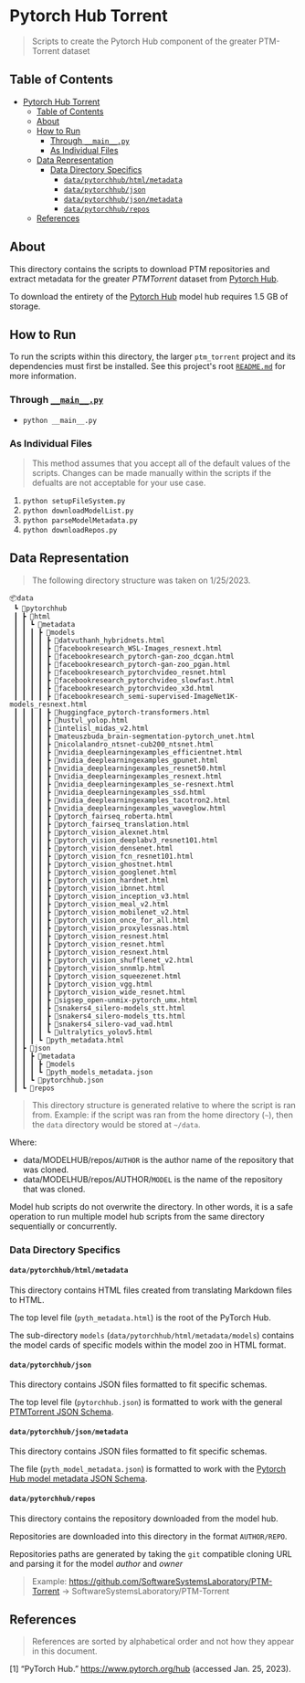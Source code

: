 # Pytorch Hub Torrent

> Scripts to create the Pytorch Hub component of the greater PTM-Torrent dataset

## Table of Contents

- [Pytorch Hub Torrent](#pytorch-hub-torrent)
  - [Table of Contents](#table-of-contents)
  - [About](#about)
  - [How to Run](#how-to-run)
    - [Through `__main__.py`](#through-__main__py)
    - [As Individual Files](#as-individual-files)
  - [Data Representation](#data-representation)
    - [Data Directory Specifics](#data-directory-specifics)
      - [`data/pytorchhub/html/metadata`](#datapytorchhubhtmlmetadata)
      - [`data/pytorchhub/json`](#datapytorchhubjson)
      - [`data/pytorchhub/json/metadata`](#datapytorchhubjsonmetadata)
      - [`data/pytorchhub/repos`](#datapytorchhubrepos)
  - [References](#references)

## About

This directory contains the scripts to download PTM repositories and extract
metadata for the greater *PTMTorrent* dataset from
[Pytorch Hub](https://pytorch.org/hub/).

To download the entirety of the [Pytorch Hub](https://pytorch.org/hub/) model
hub requires 1.5 GB of storage.

## How to Run

To run the scripts within this directory, the larger `ptm_torrent` project and
its dependencies must first be installed. See this project's root
[`README.md`](../../README.md) for more information.

### Through [`__main__.py`](__main__.py)

- `python __main__.py`

### As Individual Files

> This method assumes that you accept all of the default values of the scripts.
> Changes can be made manually within the scripts if the defualts are not
> acceptable for your use case.

1. `python setupFileSystem.py`
1. `python downloadModelList.py`
1. `python parseModelMetadata.py`
1. `python downloadRepos.py`

## Data Representation

> The following directory structure was taken on 1/25/2023.

```shell
📦data
 ┗ 📂pytorchhub
 ┃ ┣ 📂html
 ┃ ┃ ┗ 📂metadata
 ┃ ┃ ┃ ┣ 📂models
 ┃ ┃ ┃ ┃ ┣ 📜datvuthanh_hybridnets.html
 ┃ ┃ ┃ ┃ ┣ 📜facebookresearch_WSL-Images_resnext.html
 ┃ ┃ ┃ ┃ ┣ 📜facebookresearch_pytorch-gan-zoo_dcgan.html
 ┃ ┃ ┃ ┃ ┣ 📜facebookresearch_pytorch-gan-zoo_pgan.html
 ┃ ┃ ┃ ┃ ┣ 📜facebookresearch_pytorchvideo_resnet.html
 ┃ ┃ ┃ ┃ ┣ 📜facebookresearch_pytorchvideo_slowfast.html
 ┃ ┃ ┃ ┃ ┣ 📜facebookresearch_pytorchvideo_x3d.html
 ┃ ┃ ┃ ┃ ┣ 📜facebookresearch_semi-supervised-ImageNet1K-models_resnext.html
 ┃ ┃ ┃ ┃ ┣ 📜huggingface_pytorch-transformers.html
 ┃ ┃ ┃ ┃ ┣ 📜hustvl_yolop.html
 ┃ ┃ ┃ ┃ ┣ 📜intelisl_midas_v2.html
 ┃ ┃ ┃ ┃ ┣ 📜mateuszbuda_brain-segmentation-pytorch_unet.html
 ┃ ┃ ┃ ┃ ┣ 📜nicolalandro_ntsnet-cub200_ntsnet.html
 ┃ ┃ ┃ ┃ ┣ 📜nvidia_deeplearningexamples_efficientnet.html
 ┃ ┃ ┃ ┃ ┣ 📜nvidia_deeplearningexamples_gpunet.html
 ┃ ┃ ┃ ┃ ┣ 📜nvidia_deeplearningexamples_resnet50.html
 ┃ ┃ ┃ ┃ ┣ 📜nvidia_deeplearningexamples_resnext.html
 ┃ ┃ ┃ ┃ ┣ 📜nvidia_deeplearningexamples_se-resnext.html
 ┃ ┃ ┃ ┃ ┣ 📜nvidia_deeplearningexamples_ssd.html
 ┃ ┃ ┃ ┃ ┣ 📜nvidia_deeplearningexamples_tacotron2.html
 ┃ ┃ ┃ ┃ ┣ 📜nvidia_deeplearningexamples_waveglow.html
 ┃ ┃ ┃ ┃ ┣ 📜pytorch_fairseq_roberta.html
 ┃ ┃ ┃ ┃ ┣ 📜pytorch_fairseq_translation.html
 ┃ ┃ ┃ ┃ ┣ 📜pytorch_vision_alexnet.html
 ┃ ┃ ┃ ┃ ┣ 📜pytorch_vision_deeplabv3_resnet101.html
 ┃ ┃ ┃ ┃ ┣ 📜pytorch_vision_densenet.html
 ┃ ┃ ┃ ┃ ┣ 📜pytorch_vision_fcn_resnet101.html
 ┃ ┃ ┃ ┃ ┣ 📜pytorch_vision_ghostnet.html
 ┃ ┃ ┃ ┃ ┣ 📜pytorch_vision_googlenet.html
 ┃ ┃ ┃ ┃ ┣ 📜pytorch_vision_hardnet.html
 ┃ ┃ ┃ ┃ ┣ 📜pytorch_vision_ibnnet.html
 ┃ ┃ ┃ ┃ ┣ 📜pytorch_vision_inception_v3.html
 ┃ ┃ ┃ ┃ ┣ 📜pytorch_vision_meal_v2.html
 ┃ ┃ ┃ ┃ ┣ 📜pytorch_vision_mobilenet_v2.html
 ┃ ┃ ┃ ┃ ┣ 📜pytorch_vision_once_for_all.html
 ┃ ┃ ┃ ┃ ┣ 📜pytorch_vision_proxylessnas.html
 ┃ ┃ ┃ ┃ ┣ 📜pytorch_vision_resnest.html
 ┃ ┃ ┃ ┃ ┣ 📜pytorch_vision_resnet.html
 ┃ ┃ ┃ ┃ ┣ 📜pytorch_vision_resnext.html
 ┃ ┃ ┃ ┃ ┣ 📜pytorch_vision_shufflenet_v2.html
 ┃ ┃ ┃ ┃ ┣ 📜pytorch_vision_snnmlp.html
 ┃ ┃ ┃ ┃ ┣ 📜pytorch_vision_squeezenet.html
 ┃ ┃ ┃ ┃ ┣ 📜pytorch_vision_vgg.html
 ┃ ┃ ┃ ┃ ┣ 📜pytorch_vision_wide_resnet.html
 ┃ ┃ ┃ ┃ ┣ 📜sigsep_open-unmix-pytorch_umx.html
 ┃ ┃ ┃ ┃ ┣ 📜snakers4_silero-models_stt.html
 ┃ ┃ ┃ ┃ ┣ 📜snakers4_silero-models_tts.html
 ┃ ┃ ┃ ┃ ┣ 📜snakers4_silero-vad_vad.html
 ┃ ┃ ┃ ┃ ┗ 📜ultralytics_yolov5.html
 ┃ ┃ ┃ ┗ 📜pyth_metadata.html
 ┃ ┣ 📂json
 ┃ ┃ ┣ 📂metadata
 ┃ ┃ ┃ ┣ 📂models
 ┃ ┃ ┃ ┗ 📜pyth_models_metadata.json
 ┃ ┃ ┗ 📜pytorchhub.json
 ┃ ┗ 📂repos
```

> This directory structure is generated relative to where the script is ran
> from. Example: if the script was ran from the home directory (`~`), then the
> `data` directory would be stored at `~/data`.

Where:

- data/MODELHUB/repos/`AUTHOR` is the author name of the repository that was
  cloned.
- data/MODELHUB/repos/AUTHOR/`MODEL` is the name of the repository that was
  cloned.

Model hub scripts do not overwrite the directory. In other words, it is a safe
operation to run multiple model hub scripts from the same directory sequentially
or concurrently.

### Data Directory Specifics

#### `data/pytorchhub/html/metadata`

This directory contains HTML files created from translating Markdown files to
HTML.

The top level file (`pyth_metadata.html`) is the root of the PyTorch Hub.

The sub-directory `models` (`data/pytorchhub/html/metadata/models`) contains the
model cards of specific models within the model zoo in HTML format.

#### `data/pytorchhub/json`

This directory contains JSON files formatted to fit specific schemas.

The top level file (`pytorchhub.json`) is formatted to work with the general
[PTMTorrent JSON Schema](../utils/schemas/onnxmodelhubModelMetadata.json).

#### `data/pytorchhub/json/metadata`

This directory contains JSON files formatted to fit specific schemas.

The file (`pyth_model_metadata.json`) is formatted to work with the
[Pytorch Hub model metadata JSON Schema](../utils/schemas/pytorchhubModelMetadata.json).

#### `data/pytorchhub/repos`

This directory contains the repository downloaded from the model hub.

Repositories are downloaded into this directory in the format `AUTHOR/REPO`.

Repositories paths are generated by taking the `git` compatible cloning URL and
parsing it for the model *author* and *owner*

> Example: <https://github.com/SoftwareSystemsLaboratory/PTM-Torrent> ->
> SoftwareSystemsLaboratory/PTM-Torrent

## References

> References are sorted by alphabetical order and not how they appear in this
> document.

\[1\] “PyTorch Hub.” <https://www.pytorch.org/hub> (accessed Jan. 25, 2023).
